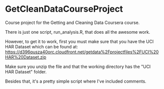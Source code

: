 # GetCleanDataCourseProject
Course project for the Getting and Cleaning Data Coursera course.

There is just one script, run_analysis.R, that does all the awesome work.

However, to get it to work, first you must make sure that you have the UCI HAR Dataset which can be found at:
https://d396qusza40orc.cloudfront.net/getdata%2Fprojectfiles%2FUCI%20HAR%20Dataset.zip

Make sure you unzip the file and that the working directory has the "UCI HAR Dataset" folder.

Besides that, it's a pretty simple script where I've included comments.
